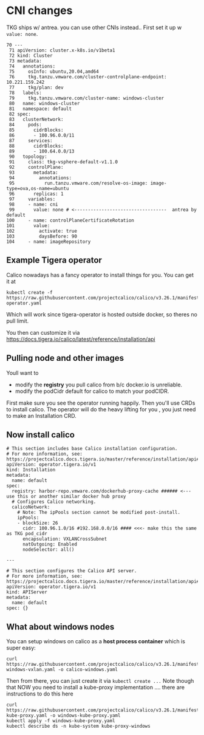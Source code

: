 # CNI changes

TKG ships w/ antrea. you can use other CNIs instead..  First set it up w `value: none`.
```
70 ---
 71 apiVersion: cluster.x-k8s.io/v1beta1
 72 kind: Cluster
 73 metadata:
 74   annotations:
 75     osInfo: ubuntu,20.04,amd64
 76     tkg.tanzu.vmware.com/cluster-controlplane-endpoint: 10.221.159.242
 77     tkg/plan: dev
 78   labels:
 79     tkg.tanzu.vmware.com/cluster-name: windows-cluster
 80   name: windows-cluster
 81   namespace: default
 82 spec:
 83   clusterNetwork:
 84     pods:
 85       cidrBlocks:
 86       - 100.96.0.0/11
 87     services:
 88       cidrBlocks:
 89       - 100.64.0.0/13
 90   topology:
 91     class: tkg-vsphere-default-v1.1.0
 92     controlPlane:
 93       metadata:
 94         annotations:
 95           run.tanzu.vmware.com/resolve-os-image: image-type=ova,os-name=ubuntu
 96       replicas: 1
 97     variables:
 98     - name: cni
 99       value: none # <----------------------------------  antrea by default
100     - name: controlPlaneCertificateRotation
101       value:
102         activate: true
103         daysBefore: 90
104     - name: imageRepository
```

## Example Tigera operator

Calico nowadays has a fancy operator to install things for you.  You can get it at 

```
kubectl create -f https://raw.githubusercontent.com/projectcalico/calico/v3.26.1/manifests/tigera-operator.yaml
```
Which will work since tigera-operator is hosted outside docker, so theres no pull limit.

You then can customize it via https://docs.tigera.io/calico/latest/reference/installation/api 

## Pulling node and other images

Youll want to 
- modify the **registry** you pull calico from b/c docker.io is unreliable.  
- modify the podCidr default for calico to match your podCIDR.

First make sure you see the operator running happily.  Then you'll use CRDs to install calico.
The operator will do the heavy lifting for you , you just need to make an Installation CRD.

## Now install calico 
```
# This section includes base Calico installation configuration.
# For more information, see: https://projectcalico.docs.tigera.io/master/reference/installation/api#operator.tigera.io/v1.Installation
apiVersion: operator.tigera.io/v1
kind: Installation
metadata:
  name: default
spec:
  registry: harbor-repo.vmware.com/dockerhub-proxy-cache ###### <--- use this or another similar docker hub proxy 
  # Configures Calico networking.
  calicoNetwork:
    # Note: The ipPools section cannot be modified post-install.
    ipPools:
    - blockSize: 26
      cidr: 100.96.1.0/16 #192.168.0.0/16 #### <<<- make this the same as TKG pod_cidr
      encapsulation: VXLANCrossSubnet
      natOutgoing: Enabled
      nodeSelector: all()

---

# This section configures the Calico API server.
# For more information, see: https://projectcalico.docs.tigera.io/master/reference/installation/api#operator.tigera.io/v1.APIServer
apiVersion: operator.tigera.io/v1
kind: APIServer
metadata:
  name: default
spec: {}

```

## What about windows nodes

You can setup windows on calico as a **host process container** which is super easy:

```
curl https://raw.githubusercontent.com/projectcalico/calico/v3.26.1/manifests/calico-windows-vxlan.yaml -o calico-windows.yaml
```
Then from there, you can just create it via `kubectl create ...`
Note though that NOW you need to install a kube-proxy implementation .... there are instructions to do this here

```
curl https://raw.githubusercontent.com/projectcalico/calico/v3.26.1/manifests/windows-kube-proxy.yaml -o windows-kube-proxy.yaml
kubectl apply -f windows-kube-proxy.yaml
kubectl describe ds -n kube-system kube-proxy-windows
```











